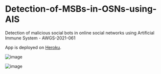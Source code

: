 # Detection-of-MSBs-in-OSNs-using-AIS
Detection of malicious social bots in online social networks using Artificial Immune System - AWGS-2021-061

App is deployed on [Heroku](https://rwth-bot-detector.herokuapp.com/index).

![image](https://image.thum.io/get/maxAge/12/width/800/crop/600/https://rwth-bot-detector.herokuapp.com/index)

![image](https://image.thum.io/get/maxAge/12/width/800/crop/800/https://rwth-bot-detector.herokuapp.com/result)
